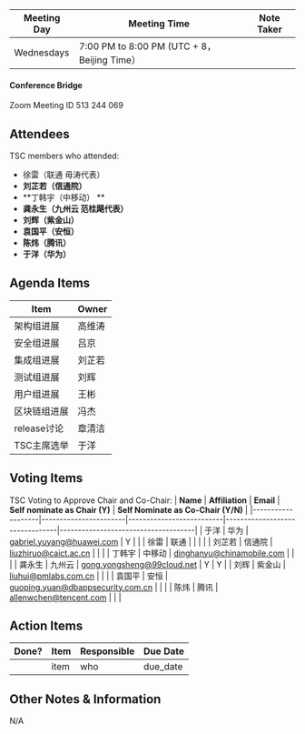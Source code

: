 | Meeting Day | Meeting Time | Note Taker |
| --- | --- | --- |
| Wednesdays | 7:00 PM to 8:00 PM (UTC + 8，Beijing Time） |     |

#### Conference Bridge

Zoom Meeting ID
513 244 069 

## Attendees
TSC members who attended:

- 徐雷（联通 毋涛代表）
-  **刘芷若（信通院）**  
-  **丁韩宇（中移动） ** 
-  **龚永生（九州云 范桂飓代表）**   
-  **刘辉（紫金山）** 
-  **袁国平（安恒）** 
-  **陈炜（腾讯）** 
-  **于洋（华为）**  

## Agenda Items

Item | Owner
---- | ----
架构组进展 | 高维涛
安全组进展 | 吕京
集成组进展 | 刘芷若
测试组进展 | 刘辉
用户组进展 | 王彬
区块链组进展 | 冯杰
release讨论 | 章清洁
TSC主席选举 | 于洋



## Voting Items
TSC Voting to Approve Chair and Co-Chair:
| **Name**          | **Affiliation**       | **Email**                |  **Self nominate as Chair (Y)** | **Self Nominate as Co-Chair (Y/N)** |
|-------------------|-----------------------|--------------------------|--------------------------------|-------------------------------------|
| 于洋              | 华为                   | gabriel.yuyang@huawei.com           |     Y             |                        |
| 徐雷              | 联通                   |                                     |    |    | 
| 刘芷若            | 信通院                 | liuzhiruo@caict.ac.cn               |   |   |
| 丁韩宇            | 中移动                 | dinghanyu@chinamobile.com           |   |   |
| 龚永生            | 九州云                 |  gong.yongsheng@99cloud.net         |  Y |  Y  |
| 刘辉              | 紫金山                 | liuhui@pmlabs.com.cn                |   |   |
| 袁国平            | 安恒                   | guoping.yuan@dbappsecurity.com.cn   |   |   |
| 陈炜              | 腾讯                   | allenwchen@tencent.com              |   |   |

## Action Items
| Done? | Item | Responsible | Due Date |
| ---- | ---- | ---- | ---- |
| | item | who | due_date |

## Other Notes & Information
N/A
